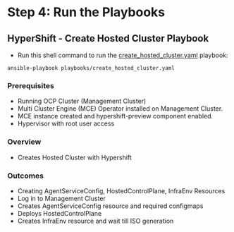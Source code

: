 # Step 4: Run the Playbooks

## HyperShift - Create Hosted Cluster Playbook
* Run this shell command to run the [create_hosted_cluster.yaml](https://github.com/IBM/Ansible-OpenShift-Provisioning/blob/main/playbooks/create_hosted_cluster.yaml) playbook:
```
ansible-playbook playbooks/create_hosted_cluster.yaml
```
### Prerequisites
* Running OCP Cluster (Management Cluster)
* Multi Cluster Engine (MCE) Operator installed on Management Cluster.
* MCE instance created and hypershift-preview component enabled.
* Hypervisor with root user access
### Overview
* Creates Hosted Cluster with Hypershift
### Outcomes
* Creating AgentServiceConfig, HostedControlPlane, InfraEnv Resources
* Log in to Management Cluster
* Creates AgentServiceConfig resource and required configmaps
* Deploys HostedControlPlane
* Creates InfraEnv resource and wait till ISO generation